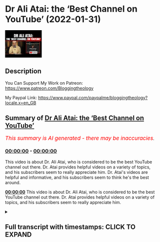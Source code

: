 # Dr Ali Atai: the ‘Best Channel on YouTube’ (2022-01-31)

![alt Dr Ali Atai: the ‘Best Channel on YouTube’](lxFgK2z64pQ.jpg "Dr Ali Atai: the ‘Best Channel on YouTube’")

## Description

You Can Support My Work on Patreon:
https://www.patreon.com/Bloggingtheology

My Paypal Link: 
https://www.paypal.com/paypalme/bloggingtheology?locale.x=en_GB

## Summary of [Dr Ali Atai: the ‘Best Channel on YouTube’](https://www.youtube.com/watch?v=lxFgK2z64pQ)


*<span style="color:red; font-size:125%">This summary is AI generated - there may be inaccuracies</span>. [](/)*

### [00:00:00](https://www.youtube.com/watch?v=lxFgK2z64pQ&t=0) - [00:00:00](https://www.youtube.com/watch?v=lxFgK2z64pQ&t=0)

This video is about Dr. Ali Atai, who is considered to be the best YouTube channel out there. Dr. Atai provides helpful videos on a variety of topics, and his subscribers seem to really appreciate him. Dr. Atai's videos are helpful and informative, and his subscribers seem to think he's the best around.

**[00:00:00](https://www.youtube.com/watch?v=lxFgK2z64pQ&t=0)** This video is about Dr. Ali Atai, who is considered to be the best YouTube channel out there. Dr. Atai provides helpful videos on a variety of topics, and his subscribers seem to really appreciate him.

<details><summary><h2>Full transcript with timestamps: CLICK TO EXPAND</h2></summary>

[0:00:00](https://youtu.be/lxFgK2z64pQ?t=0) thank you paul thank you very much um  
[0:00:02](https://youtu.be/lxFgK2z64pQ?t=2) may allah reward you and also to the  
[0:00:05](https://youtu.be/lxFgK2z64pQ?t=5) viewers subscribe to this channel again  
[0:00:07](https://youtu.be/lxFgK2z64pQ?t=7) best channel on youtube and and and i i  
[0:00:10](https://youtu.be/lxFgK2z64pQ?t=10) mean that and may allah bless all of you  
[0:00:13](https://youtu.be/lxFgK2z64pQ?t=13) thank you so much  
[0:00:14](https://youtu.be/lxFgK2z64pQ?t=14) thank you very much until next time  

</details>
